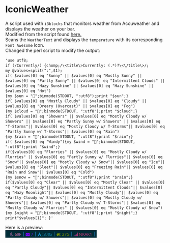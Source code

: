 # IconicWeather

A script used with `i3blocks` that monitors weather from Accuweather and displays the weather on your bar. <br>
Modified from the script found <a href="https://gist.github.com/cirrusUK/fa9e6a7551e511331020">here.</a> <br>
Scans the `WeatherText` and displays the `temperature` with its corresponding `Font Awesome` icon. <br>
Changed the perl script to modify the output: <br>
```
'use utf8; 
if (/Currently/) {chomp;/\<title\>Currently: (.*)?\<\/title\>/; 
my @values=split(":",$1); 
if( $values[0] eq "Sunny" || $values[0] eq "Mostly Sunny" || $values[0] eq "Partly Sunny" || $values[0] eq "Intermittent Clouds" || $values[0] eq "Hazy Sunshine" || $values[0] eq "Hazy Sunshine" || $values[0] eq "Hot") 
{my $sun = "";binmode(STDOUT, ":utf8");print "$sun";}
if( $values[0] eq "Mostly Cloudy" || $values[0] eq "Cloudy" || $values[0] eq "Dreary (Overcast)" || $values[0] eq "Fog")
{my $cloud = "";binmode(STDOUT, ":utf8");print "$cloud";}
if( $values[0] eq "Showers" || $values[0] eq "Mostly Cloudy w/ Showers" || $values[0] eq "Partly Sunny w/ Showers" || $values[0] eq "T-Storms"|| $values[0] eq "Mostly Cloudy w/ T-Storms"|| $values[0] eq "Partly Sunny w/ T-Storms"|| $values[0] eq "Rain")
{my $rain = "";binmode(STDOUT, ":utf8");print "$rain";}
if( $values[0] eq "Windy"){my $wind = "";binmode(STDOUT, ":utf8");print "$wind";} 
if($values[0] eq "Flurries" || $values[0] eq "Mostly Cloudy w/ Flurries" || $values[0] eq "Partly Sunny w/ Flurries"|| $values[0] eq "Snow"|| $values[0] eq "Mostly Cloudy w/ Snow"|| $values[0] eq "Ice"|| $values[0] eq "Sleet"|| $values[0] eq "Freezing Rain"|| $values[0] eq "Rain and Snow"|| $values[0] eq "Cold")
{my $snow = "";binmode(STDOUT, ":utf8");print "$rain";}
if($values[0] eq "Clear" || $values[0] eq "Mostly Clear" || $values[0] eq "Partly Cloudy"|| $values[0] eq "Intermittent Clouds"|| $values[0] eq "Hazy Moonlight"|| $values[0] eq "Mostly Cloudy"|| $values[0] eq "Partly Cloudy w/ Showers"|| $values[0] eq "Mostly Cloudy w/ Showers"|| $values[0] eq "Partly Cloudy w/ T-Storms"|| $values[0] eq "Mostly Cloudy w/ Flurries" || $values[0] eq "Mostly Cloudy w/ Snow")
{my $night = "";binmode(STDOUT, ":utf8");print "$night";}
print"$values[1]"; }'
```
Here is a preview: <br>
<img src="i3bar.png">
